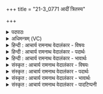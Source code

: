 +++
title = "21-3_0771 आदीं त्रितस्य"

+++
<details><summary>पदपाठः</summary>

आ꣢त्। ई꣣म्। त्रित꣡स्य꣢। यो꣡ष꣢꣯णः। ह꣡रि꣢꣯म्। हि꣣न्वन्ति। अ꣡द्रि꣢꣯भिः। अ। द्रि꣣भिः। इ꣡न्दु꣢꣯म्। इ꣡न्द्रा꣢꣯य। पी꣣त꣡ये꣢। ७७१।
</details>

<details><summary>अधिमन्त्रम् (VC)</summary>

- पवमानः सोमः
- श्यावाश्व आत्रेयः
- गायत्री
- षड्जः
</details>

<details><summary>हिन्दी : आचार्य रामनाथ वेदालंकार - विषयः</summary>

अगले मन्त्र में फिर ब्रह्मानन्द-रस का विषय है।
</details>

<details><summary>हिन्दी : आचार्य रामनाथ वेदालंकार - पदार्थः</summary>

पदार्थान्वय -  (आत्)और तब(त्रितस्य)ज्ञान-कर्म-उपासना इन तीनों से युक्त जीवात्मा की(योषणः)पत्नियों के समान सहचारिणी बुद्धियाँ(इन्द्राय)जीवात्मा के(पीतये)पान के लिए(ईम्)इस(इन्दुम्)भिगोनेवाले(हरिम्)पापहर्ता ब्रह्मानन्दरस को(अद्रिभिः)विदीर्ण न होनेवाले मनःसंकल्पों द्वारा(हिन्वन्ति)जीवात्मा में पहुँचाती हैं ॥३॥
</details>

<details><summary>हिन्दी : आचार्य रामनाथ वेदालंकार - भावार्थः</summary>

भावार्थ -  जब ब्रह्मानन्द-रस जीवात्मा में व्याप जाता है,तब उपासक को परम माहात्म्य का अनुभव होता है ॥३॥
</details>

<details><summary>संस्कृत : आचार्य रामनाथ वेदालंकार - विषयः</summary>

अथ पुनः ब्रह्मानन्दरसविषयमाह।
</details>

<details><summary>संस्कृत : आचार्य रामनाथ वेदालंकार - पदार्थः</summary>

पदार्थान्वय -  (आत्)अथ(त्रितस्य)त्रिभिर्ज्ञानकर्मोपासनैः युक्तस्य जीवात्मनः(योषणः२)योषा इव सहचारिण्यो मेधाः(इन्द्राय)जीवात्मने(पीतये)पानाय(ईम्)एनम्(इन्दुम्)क्लेदकम्(हरिम्)पापहारिणं ब्रह्मानन्दरसम्(अद्रिभिः)न विदारयितुं शक्यैः मनःसंकल्पैः(हिन्वन्ति)जीवात्मनि प्रेरयन्ति।[हि गतौ वृद्धौ च स्वादिः]॥३॥
</details>

<details><summary>संस्कृत : आचार्य रामनाथ वेदालंकार - भावार्थः</summary>

भावार्थ -  यदा ब्रह्मानन्दरसो जीवात्मानं व्याप्नोति तदोपासकः परमं माहात्म्यमनुभवति ॥३॥
</details>

<details><summary>संस्कृत : आचार्य रामनाथ वेदालंकार - पादटिप्पनी</summary>

टिप्पनी -   १. ऋ० ९।३२।२। २. योषणः अङ्गुलयः—इति सा०। यु मिश्रणे, मिश्रणकर्तार ऋत्विजः—इति वि०।
</details>